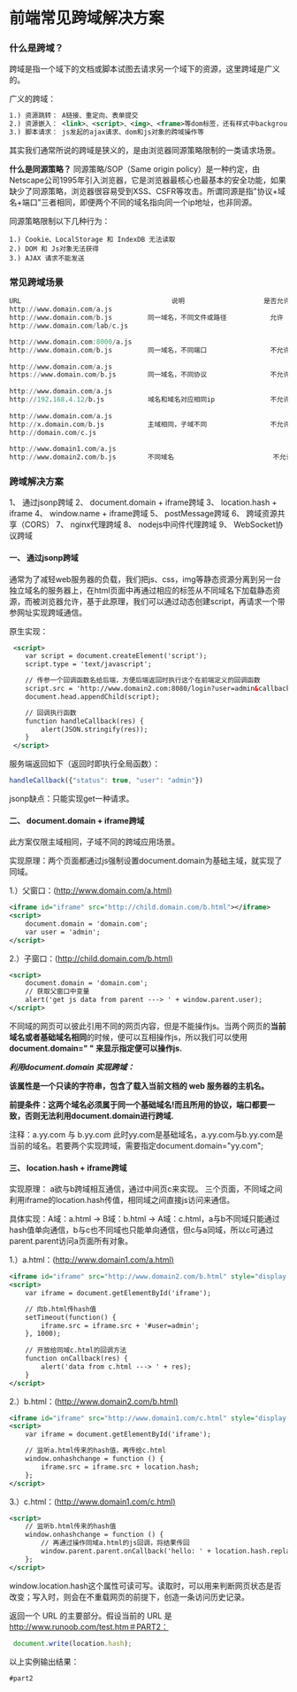 # 前端常见跨域解决方案

### **什么是跨域？**

跨域是指一个域下的文档或脚本试图去请求另一个域下的资源，这里跨域是广义的。

广义的跨域：

```xml
1.) 资源跳转： A链接、重定向、表单提交
2.) 资源嵌入： <link>、<script>、<img>、<frame>等dom标签，还有样式中background:url()、@font-face()等文件外链
3.) 脚本请求： js发起的ajax请求、dom和js对象的跨域操作等
```

其实我们通常所说的跨域是狭义的，是由浏览器同源策略限制的一类请求场景。

**什么是同源策略？**
同源策略/SOP（Same origin policy）是一种约定，由Netscape公司1995年引入浏览器，它是浏览器最核心也最基本的安全功能，如果缺少了同源策略，浏览器很容易受到XSS、CSFR等攻击。所谓同源是指"协议+域名+端口"三者相同，即便两个不同的域名指向同一个ip地址，也非同源。

同源策略限制以下几种行为：

```mipsasm
1.) Cookie、LocalStorage 和 IndexDB 无法读取
2.) DOM 和 Js对象无法获得
3.) AJAX 请求不能发送
```

### **常见跨域场景**

```awk
URL                                      说明                    是否允许通信
http://www.domain.com/a.js
http://www.domain.com/b.js         同一域名，不同文件或路径           允许
http://www.domain.com/lab/c.js

http://www.domain.com:8000/a.js
http://www.domain.com/b.js         同一域名，不同端口                不允许
 
http://www.domain.com/a.js
https://www.domain.com/b.js        同一域名，不同协议                不允许
 
http://www.domain.com/a.js
http://192.168.4.12/b.js           域名和域名对应相同ip              不允许
 
http://www.domain.com/a.js
http://x.domain.com/b.js           主域相同，子域不同                不允许
http://domain.com/c.js
 
http://www.domain1.com/a.js
http://www.domain2.com/b.js        不同域名                         不允许
```

### **跨域解决方案**

1、 通过jsonp跨域
2、 document.domain + iframe跨域
3、 location.hash + iframe
4、 window.name + iframe跨域
5、 postMessage跨域
6、 跨域资源共享（CORS）
7、 nginx代理跨域
8、 nodejs中间件代理跨域
9、 WebSocket协议跨域

#### **一、 通过jsonp跨域**

通常为了减轻web服务器的负载，我们把js、css，img等静态资源分离到另一台独立域名的服务器上，在html页面中再通过相应的标签从不同域名下加载静态资源，而被浏览器允许，基于此原理，我们可以通过动态创建script，再请求一个带参网址实现跨域通信。

原生实现：

```xml
 <script>
    var script = document.createElement('script');
    script.type = 'text/javascript';

    // 传参一个回调函数名给后端，方便后端返回时执行这个在前端定义的回调函数
    script.src = 'http://www.domain2.com:8080/login?user=admin&callback=handleCallback';
    document.head.appendChild(script);

    // 回调执行函数
    function handleCallback(res) {
        alert(JSON.stringify(res));
    }
 </script>
```

服务端返回如下（返回时即执行全局函数）：

```javascript
handleCallback({"status": true, "user": "admin"})
```

jsonp缺点：只能实现get一种请求。

#### **二、 document.domain + iframe跨域**

此方案仅限主域相同，子域不同的跨域应用场景。

实现原理：两个页面都通过js强制设置document.domain为基础主域，就实现了同域。

1.）父窗口：([http://www.domain.com/a.html)](https://link.segmentfault.com/?enc=KKvhk0WkzLlJv1LV6SxKcA%3D%3D.wzFJ%2BXIDLiy%2FU9krzxu3fY1SiPFILky2yudOrAf7oc0%3D)

```xml
<iframe id="iframe" src="http://child.domain.com/b.html"></iframe>
<script>
    document.domain = 'domain.com';
    var user = 'admin';
</script>
```

2.）子窗口：([http://child.domain.com/b.html)](https://link.segmentfault.com/?enc=MIMJALmHPaNj1QxfsHAZvA%3D%3D.pNMG9UHTBiDY%2BV%2BKPGrCQb9Fauf7tmxbmKCdcK6JdwM%3D)

```xml
<script>
    document.domain = 'domain.com';
    // 获取父窗口中变量
    alert('get js data from parent ---> ' + window.parent.user);
</script>
```

不同域的网页可以彼此引用不同的网页内容，但是不能操作js。当两个网页的**当前域名或者基础域名相同**的时候，便可以互相操作js，所以我们可以使用**document.domain=" " 来显示指定便可以操作js.**

***利用document.domain 实现跨域：***

**该属性是一个只读的字符串，包含了载入当前文档的 web 服务器的主机名。**

**前提条件：这两个域名必须属于同一个基础域名!而且所用的协议，端口都要一致，否则无法利用document.domain进行跨域.**

注释：a.yy.com  与 b.yy.com  此时yy.com是基础域名，a.yy.com与b.yy.com是当前的域名。若要两个实现跨域，需要指定document.domain="yy.com";

#### **三、 location.hash + iframe跨域**

实现原理： a欲与b跨域相互通信，通过中间页c来实现。 三个页面，不同域之间利用iframe的location.hash传值，相同域之间直接js访问来通信。

具体实现：A域：a.html -> B域：b.html -> A域：c.html，a与b不同域只能通过hash值单向通信，b与c也不同域也只能单向通信，但c与a同域，所以c可通过parent.parent访问a页面所有对象。

1.）a.html：([http://www.domain1.com/a.html)](https://link.segmentfault.com/?enc=FzJB3xpGHbP9%2BBjGQQHXyw%3D%3D.%2FiqlH%2BDh54WwZ5iutuSpbFS%2B3xYpSzNm1tsIZdl7mi0%3D)

```xml
<iframe id="iframe" src="http://www.domain2.com/b.html" style="display:none;"></iframe>
<script>
    var iframe = document.getElementById('iframe');

    // 向b.html传hash值
    setTimeout(function() {
        iframe.src = iframe.src + '#user=admin';
    }, 1000);
    
    // 开放给同域c.html的回调方法
    function onCallback(res) {
        alert('data from c.html ---> ' + res);
    }
</script>
```

2.）b.html：([http://www.domain2.com/b.html)](https://link.segmentfault.com/?enc=mqnDqtIHZXdUgvoaCYVISw%3D%3D.O4eXLGQjIMrEBg%2F6ix7hGtETBbG8d5smShdJwkFk8z8%3D)

```xml
<iframe id="iframe" src="http://www.domain1.com/c.html" style="display:none;"></iframe>
<script>
    var iframe = document.getElementById('iframe');

    // 监听a.html传来的hash值，再传给c.html
    window.onhashchange = function () {
        iframe.src = iframe.src + location.hash;
    };
</script>
```

3.）c.html：([http://www.domain1.com/c.html)](https://link.segmentfault.com/?enc=frShCW3Pdr2ctm6Br6MXlw%3D%3D.eW8Aj%2FurWfomAwHh40DKwxPYC65J00TDyLV%2Fq%2B5oye8%3D)

```xml
<script>
    // 监听b.html传来的hash值
    window.onhashchange = function () {
        // 再通过操作同域a.html的js回调，将结果传回
        window.parent.parent.onCallback('hello: ' + location.hash.replace('#user=', ''));
    };
</script>
```

window.location.hash这个属性可读可写。读取时，可以用来判断网页状态是否改变；写入时，则会在不重载网页的前提下，创造一条访问历史记录。

返回一个 URL 的主要部分。假设当前的 URL 是 http://www.runoob.com/test.htm＃PART2：

```javascript
 document.write(location.hash);
```

以上实例输出结果：

`#part2`
